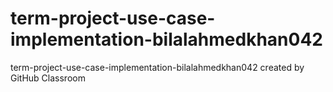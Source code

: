# term-project-use-case-implementation-bilalahmedkhan042
term-project-use-case-implementation-bilalahmedkhan042 created by GitHub Classroom

